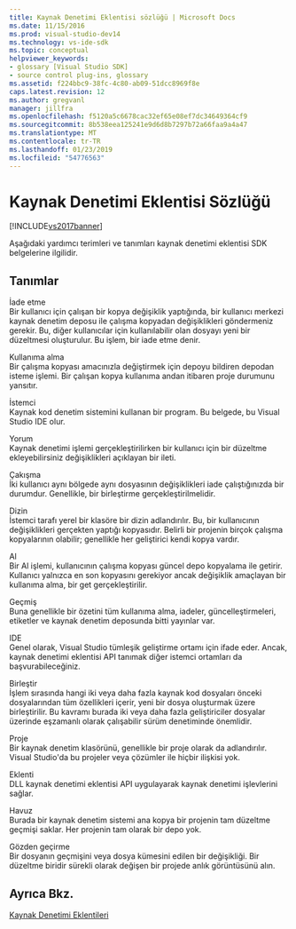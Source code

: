 ```yaml
---
title: Kaynak Denetimi Eklentisi sözlüğü | Microsoft Docs
ms.date: 11/15/2016
ms.prod: visual-studio-dev14
ms.technology: vs-ide-sdk
ms.topic: conceptual
helpviewer_keywords:
- glossary [Visual Studio SDK]
- source control plug-ins, glossary
ms.assetid: f224bbc9-38fc-4c80-ab09-51dcc8969f8e
caps.latest.revision: 12
ms.author: gregvanl
manager: jillfra
ms.openlocfilehash: f5120a5c6678cac32ef65e08ef7dc34649364cf9
ms.sourcegitcommit: 8b538eea125241e9d6d8b7297b72a66faa9a4a47
ms.translationtype: MT
ms.contentlocale: tr-TR
ms.lasthandoff: 01/23/2019
ms.locfileid: "54776563"
---
```

# <a name="source-control-plug-in-glossary"></a>Kaynak Denetimi Eklentisi Sözlüğü
[!INCLUDE[vs2017banner](../includes/vs2017banner.md)]

Aşağıdaki yardımcı terimleri ve tanımları kaynak denetimi eklentisi SDK belgelerine ilgilidir.  
  
## <a name="definitions"></a>Tanımlar  
 İade etme  
 Bir kullanıcı için çalışan bir kopya değişiklik yaptığında, bir kullanıcı merkezi kaynak denetim deposu ile çalışma kopyadan değişiklikleri göndermeniz gerekir. Bu, diğer kullanıcılar için kullanılabilir olan dosyayı yeni bir düzeltmesi oluşturulur. Bu işlem, bir iade etme denir.  
  
 Kullanıma alma  
 Bir çalışma kopyası amacınızla değiştirmek için depoyu bildiren depodan isteme işlemi. Bir çalışan kopya kullanıma andan itibaren proje durumunu yansıtır.  
  
 İstemci  
 Kaynak kod denetim sistemini kullanan bir program. Bu belgede, bu Visual Studio IDE olur.  
  
 Yorum  
 Kaynak denetimi işlemi gerçekleştirilirken bir kullanıcı için bir düzeltme ekleyebilirsiniz değişiklikleri açıklayan bir ileti.  
  
 Çakışma  
 İki kullanıcı aynı bölgede aynı dosyasının değişiklikleri iade çalıştığınızda bir durumdur. Genellikle, bir birleştirme gerçekleştirilmelidir.  
  
 Dizin  
 İstemci tarafı yerel bir klasöre bir dizin adlandırılır. Bu, bir kullanıcının değişiklikleri gerçekten yaptığı kopyasıdır. Belirli bir projenin birçok çalışma kopyalarının olabilir; genellikle her geliştirici kendi kopya vardır.  
  
 Al  
 Bir Al işlemi, kullanıcının çalışma kopyası güncel depo kopyalama ile getirir. Kullanıcı yalnızca en son kopyasını gerekiyor ancak değişiklik amaçlayan bir kullanıma alma, bir get gerçekleştirilir.  
  
 Geçmiş  
 Buna genellikle bir özetini tüm kullanıma alma, iadeler, güncelleştirmeleri, etiketler ve kaynak denetim deposunda bitti yayınlar var.  
  
 IDE  
 Genel olarak, Visual Studio tümleşik geliştirme ortamı için ifade eder. Ancak, kaynak denetimi eklentisi API tanımak diğer istemci ortamları da başvurabileceğiniz.  
  
 Birleştir  
 İşlem sırasında hangi iki veya daha fazla kaynak kod dosyaları önceki dosyalarından tüm özellikleri içerir, yeni bir dosya oluşturmak üzere birleştirilir. Bu kavramı burada iki veya daha fazla geliştiriciler dosyalar üzerinde eşzamanlı olarak çalışabilir sürüm denetiminde önemlidir.  
  
 Proje  
 Bir kaynak denetim klasörünü, genellikle bir proje olarak da adlandırılır. Visual Studio'da bu projeler veya çözümler ile hiçbir ilişkisi yok.  
  
 Eklenti  
 DLL kaynak denetimi eklentisi API uygulayarak kaynak denetimi işlevlerini sağlar.  
  
 Havuz  
 Burada bir kaynak denetim sistemi ana kopya bir projenin tam düzeltme geçmişi saklar. Her projenin tam olarak bir depo yok.  
  
 Gözden geçirme  
 Bir dosyanın geçmişini veya dosya kümesini edilen bir değişikliği. Bir düzeltme biridir sürekli olarak değişen bir projede anlık görüntüsünü alın.  
  
## <a name="see-also"></a>Ayrıca Bkz.  
 [Kaynak Denetimi Eklentileri](../extensibility/source-control-plug-ins.md)
